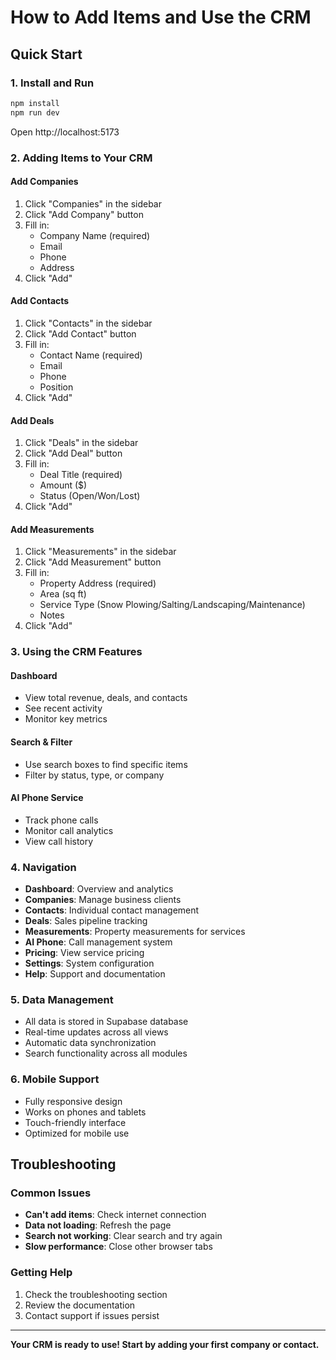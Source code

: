 # How to Add Items and Use the CRM

## Quick Start

### 1. Install and Run
```bash
npm install
npm run dev
```
Open http://localhost:5173

### 2. Adding Items to Your CRM

#### Add Companies
1. Click "Companies" in the sidebar
2. Click "Add Company" button
3. Fill in:
   - Company Name (required)
   - Email
   - Phone
   - Address
4. Click "Add"

#### Add Contacts
1. Click "Contacts" in the sidebar
2. Click "Add Contact" button
3. Fill in:
   - Contact Name (required)
   - Email
   - Phone
   - Position
4. Click "Add"

#### Add Deals
1. Click "Deals" in the sidebar
2. Click "Add Deal" button
3. Fill in:
   - Deal Title (required)
   - Amount ($)
   - Status (Open/Won/Lost)
4. Click "Add"

#### Add Measurements
1. Click "Measurements" in the sidebar
2. Click "Add Measurement" button
3. Fill in:
   - Property Address (required)
   - Area (sq ft)
   - Service Type (Snow Plowing/Salting/Landscaping/Maintenance)
   - Notes
4. Click "Add"

### 3. Using the CRM Features

#### Dashboard
- View total revenue, deals, and contacts
- See recent activity
- Monitor key metrics

#### Search & Filter
- Use search boxes to find specific items
- Filter by status, type, or company

#### AI Phone Service
- Track phone calls
- Monitor call analytics
- View call history

### 4. Navigation
- **Dashboard**: Overview and analytics
- **Companies**: Manage business clients
- **Contacts**: Individual contact management
- **Deals**: Sales pipeline tracking
- **Measurements**: Property measurements for services
- **AI Phone**: Call management system
- **Pricing**: View service pricing
- **Settings**: System configuration
- **Help**: Support and documentation

### 5. Data Management
- All data is stored in Supabase database
- Real-time updates across all views
- Automatic data synchronization
- Search functionality across all modules

### 6. Mobile Support
- Fully responsive design
- Works on phones and tablets
- Touch-friendly interface
- Optimized for mobile use

## Troubleshooting

### Common Issues
- **Can't add items**: Check internet connection
- **Data not loading**: Refresh the page
- **Search not working**: Clear search and try again
- **Slow performance**: Close other browser tabs

### Getting Help
1. Check the troubleshooting section
2. Review the documentation
3. Contact support if issues persist

---

**Your CRM is ready to use! Start by adding your first company or contact.**
